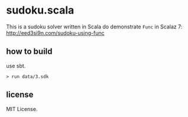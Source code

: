 sudoku.scala
============

This is a sudoku solver written in Scala do demonstrate `Func` in Scalaz 7: http://eed3si9n.com/sudoku-using-func

how to build
------------

use sbt.

```
> run data/3.sdk
```

license
-------

MIT License.
